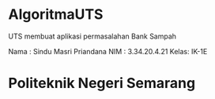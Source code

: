 # AlgoritmaUTS
UTS membuat aplikasi permasalahan Bank Sampah

Nama : Sindu Masri Priandana
NIM  : 3.34.20.4.21
Kelas: IK-1E

# Politeknik Negeri Semarang
